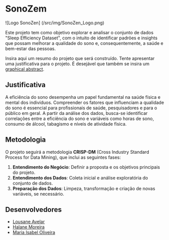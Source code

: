 # SonoZem

![Logo SonoZen] (/src/img/SonoZen_Logo.png)

Este projeto tem como objetivo explorar e analisar o conjunto de dados "Sleep Efficiency Dataset", com o intuito de identificar padrões e insights que possam melhorar a qualidade do sono e, consequentemente, a saúde e bem-estar das pessoas.

Insira aqui um resumo do projeto que será construído. Tente apresentar uma justificativa para o projeto. É desejável que também se insira um [graphical abstract](https://www.elsevier.com/authors/tools-and-resources/visual-abstract).

## Justificativa

A eficiência do sono desempenha um papel fundamental na saúde física e mental dos indivíduos. Compreender os fatores que influenciam a qualidade do sono é essencial para profissionais de saúde, pesquisadores e para o público em geral. A partir da análise dos dados, busca-se identificar correlações entre a eficiência do sono e variáveis como horas de sono, consumo de álcool, tabagismo e níveis de atividade física.

## Metodologia

O projeto seguirá a metodologia **CRISP-DM** (Cross Industry Standard Process for Data Mining), que inclui as seguintes fases:

1. **Entendimento do Negócio**: Definir a proposta e os objetivos principais do projeto.
2. **Entendimento dos Dados**: Coleta inicial e análise exploratória do conjunto de dados.
3. **Preparação dos Dados**: Limpeza, transformação e criação de novas variáveis, se necessário.

## Desenvolvedores
 - [Lousane Avelar](https://github.com/lousaneavelar)
 - [Halane Moreira](https://github.com/HalaneMoreira)
 - [Maria Isabel Oliveira](https://github.com/isabe1l-t)
   
